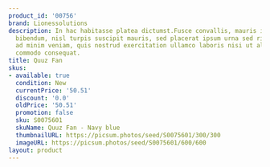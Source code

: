 ```yaml
---
product_id: '00756'
brand: Lionessolutions
description: In hac habitasse platea dictumst.Fusce convallis, mauris imperdiet gravida
  bibendum, nisl turpis suscipit mauris, sed placerat ipsum urna sed risus. Ut enim
  ad minim veniam, quis nostrud exercitation ullamco laboris nisi ut aliquip ex ea
  commodo consequat.
title: Quuz Fan
skus:
- available: true
  condition: New
  currentPrice: '50.51'
  discount: '0.0'
  oldPrice: '50.51'
  promotion: false
  sku: S0075601
  skuName: Quuz Fan - Navy blue
  thumbnailURL: https://picsum.photos/seed/S0075601/300/300
  imageURL: https://picsum.photos/seed/S0075601/600/600
layout: product
---
```

